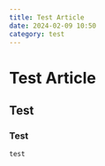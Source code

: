 ```yaml
---
title: Test Article
date: 2024-02-09 10:50
category: test
---
```


# Test Article
## Test
### Test
```
test
```
